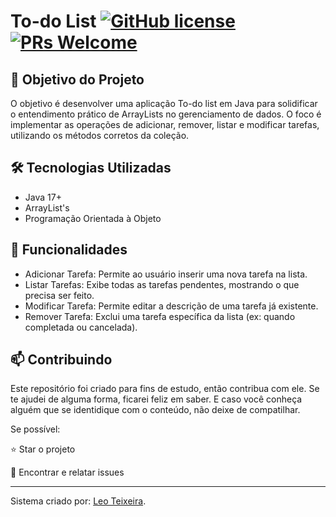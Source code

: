 # To-do List [![GitHub license](https://img.shields.io/github/license/Naereen/StrapDown.js.svg)](https://github.com/Naereen/StrapDown.js/blob/master/LICENSE)  [![PRs Welcome](https://img.shields.io/badge/PRs-welcome-brightgreen.svg?style=flat-square)](http://makeapullrequest.com)

## 🎯 Objetivo do Projeto
O objetivo é desenvolver uma aplicação To-do list em Java para solidificar o entendimento prático de 
ArrayLists no gerenciamento de dados. O foco é implementar as operações de adicionar, remover, listar e modificar tarefas, 
utilizando os métodos corretos da coleção.

## 🛠 Tecnologias Utilizadas
- Java 17+
- ArrayList's
- Programação Orientada à Objeto

## 🔮 Funcionalidades
- Adicionar Tarefa: Permite ao usuário inserir uma nova tarefa na lista.
- Listar Tarefas: Exibe todas as tarefas pendentes, mostrando o que precisa ser feito.
- Modificar Tarefa: Permite editar a descrição de uma tarefa já existente.
- Remover Tarefa: Exclui uma tarefa específica da lista (ex: quando completada ou cancelada).


## 📫 Contribuindo
Este repositório foi criado para fins de estudo, então contribua com ele. Se te ajudei de alguma forma, 
ficarei feliz em saber. E caso você conheça alguém que se identidique com o conteúdo, não deixe de compatilhar.

Se possível:

⭐️ Star o projeto

🐛 Encontrar e relatar issues

-----------

Sistema criado por: [Leo Teixeira](https://github.com/leoo-deb).